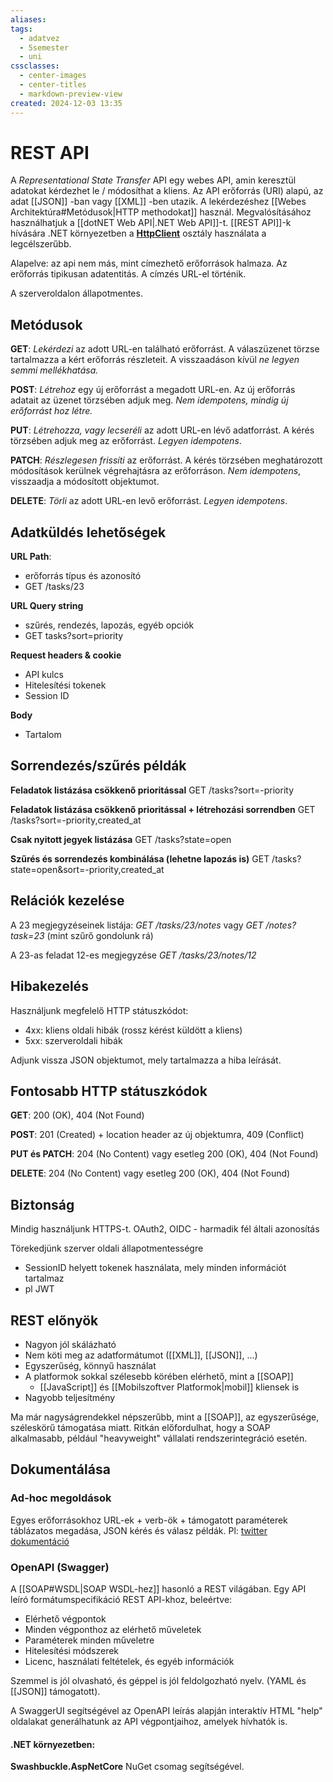 ```yaml
---
aliases: 
tags:
  - adatvez
  - 5semester
  - uni
cssclasses:
  - center-images
  - center-titles
  - markdown-preview-view
created: 2024-12-03 13:35
---
```

# REST API

A *Representational State Transfer* API egy webes API, amin keresztül adatokat kérdezhet le / módosíthat a kliens. Az API erőforrás (URI) alapú, az adat [[JSON]] -ban vagy [[XML]] -ben utazik. A lekérdezéshez [[Webes Architektúra#Metódusok|HTTP methodokat]] használ. Megvalósításához használhatjuk a [[dotNET Web API|.NET Web API]]-t. [[REST API]]-k hívására .NET környezetben a [**HttpClient**](https://dotnet.microsoft.com/apps/aspnet/apis) osztály használata a legcélszerűbb.

Alapelve: az api nem más, mint címezhető erőforrások halmaza.
	Az erőforrás tipikusan adatentitás.
	A címzés URL-el történik.

A szerveroldalon állapotmentes.

## Metódusok

**GET**: *Lekérdezi* az adott URL-en található erőforrást. A válaszüzenet törzse tartalmazza a kért erőforrás részleteit. A visszaadáson kívül *ne legyen semmi mellékhatása.*

**POST**: *Létrehoz* egy új erőforrást a megadott URL-en. Az új erőforrás adatait az üzenet törzsében adjuk meg. *Nem idempotens, mindig új erőforrást hoz létre.*

**PUT**: *Létrehozza, vagy lecseréli* az adott URL-en lévő adatforrást. A kérés törzsében adjuk meg az erőforrást. *Legyen idempotens*.

**PATCH**: *Részlegesen frissíti* az erőforrást. A kérés törzsében meghatározott módosítások kerülnek végrehajtásra az erőforráson. *Nem idempotens*, visszaadja a módosított objektumot.

**DELETE**: *Törli* az adott URL-en levő erőforrást. *Legyen idempotens*.


## Adatküldés lehetőségek

**URL Path**: 
- erőforrás típus és azonosító
- GET /tasks/23

**URL Query string**
- szűrés, rendezés, lapozás, egyéb opciók
- GET tasks?sort=priority

**Request headers & cookie**
- API kulcs
- Hitelesítési tokenek
- Session ID

**Body**
- Tartalom

## Sorrendezés/szűrés példák

**Feladatok listázása csökkenő prioritással**
	GET /tasks?sort=-priority

**Feladatok listázása csökkenő prioritással +  létrehozási sorrendben**
	GET /tasks?sort=-priority,created_at

**Csak nyitott jegyek listázása**
	GET /tasks?state=open

**Szűrés és sorrendezés kombinálása (lehetne lapozás is)**
	GET /tasks?state=open&sort=-priority,created_at

## Relációk kezelése

A 23 megjegyzéseinek listája:
	*GET /tasks/23/notes*
		vagy
	*GET /notes?task=23* (mint szűrő gondolunk rá)

A 23-as feladat 12-es megjegyzése
	*GET /tasks/23/notes/12*

## Hibakezelés

Használjunk megfelelő HTTP státuszkódot:
- 4xx: kliens oldali hibák (rossz kérést küldött a kliens)
- 5xx: szerveroldali hibák

Adjunk vissza JSON objektumot, mely tartalmazza a hiba leírását.


## Fontosabb HTTP státuszkódok

**GET**:
	200 (OK), 404 (Not Found)

**POST**:
	201 (Created) + location header az új objektumra, 409 (Conflict)

**PUT és PATCH**:
	204 (No Content) vagy esetleg 200 (OK), 404 (Not Found)

**DELETE**:
	204 (No Content) vagy esetleg 200 (OK), 404 (Not Found)


## Biztonság

Mindig használjunk HTTPS-t. 
OAuth2, OIDC - harmadik fél általi azonosítás

Törekedjünk szerver oldali állapotmentességre
- SessionID helyett tokenek használata, mely minden információt tartalmaz
- pl JWT


## REST előnyök

- Nagyon jól skálázható
- Nem köti meg az adatformátumot ([[XML]], [[JSON]], ...)
- Egyszerűség, könnyű használat
- A platformok sokkal szélesebb körében elérhető, mint a [[SOAP]]
	- [[JavaScript]] és [[Mobilszoftver Platformok|mobil]] kliensek is
- Nagyobb teljesítmény


Ma már nagyságrendekkel népszerűbb, mint a [[SOAP]], az egyszerűsége, széleskörű támogatása miatt. Ritkán előfordulhat, hogy a SOAP alkalmasabb, például "heavyweight" vállalati rendszerintegráció esetén.

## Dokumentálása

### Ad-hoc megoldások

Egyes erőforrásokhoz URL-ek + verb-ök + támogatott paraméterek táblázatos megadása, JSON kérés és válasz példák. Pl: [twitter dokumentáció](https://developer.x.com/en/docs/x-api/v1/accounts-and-users/follow-search-get-users/api-reference/get-followers-list)
### OpenAPI (Swagger)

A [[SOAP#WSDL|SOAP WSDL-hez]] hasonló a REST világában. Egy API leíró formátumspecifikáció REST API-khoz, beleértve:
- Elérhető végpontok
- Minden végponthoz az elérhető műveletek
- Paraméterek minden műveletre
- Hitelesítési módszerek
- Licenc, használati feltételek, és egyéb információk

Szemmel is jól olvasható, és géppel is jól feldolgozható nyelv. (YAML és [[JSON]] támogatott).

A SwaggerUI segítségével az OpenAPI leírás alapján interaktív HTML "help" oldalakat generálhatunk az API végpontjaihoz, amelyek hívhatók is.

#### .NET környezetben:

**Swashbuckle.AspNetCore** NuGet csomag segítségével.